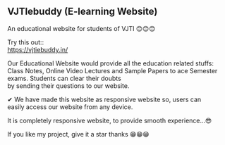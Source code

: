 ## VJTIebuddy (E-learning Website)
An educational website for students of VJTI 😊😊😊  



Try this out::  
https://vjtiebuddy.in/

Our Educational Website would provide all the education related stuffs:  
Class Notes, Online Video Lectures and Sample Papers to ace Semester exams. Students can clear their doubts  
by sending their questions to our website.  
  
✔ We have made this website as responsive website so, users can  
   easily access our website from  any device.  
   
It is completely responsive website, to provide smooth experience...😎  

If you like my project, give it a star thanks  😁😁😁